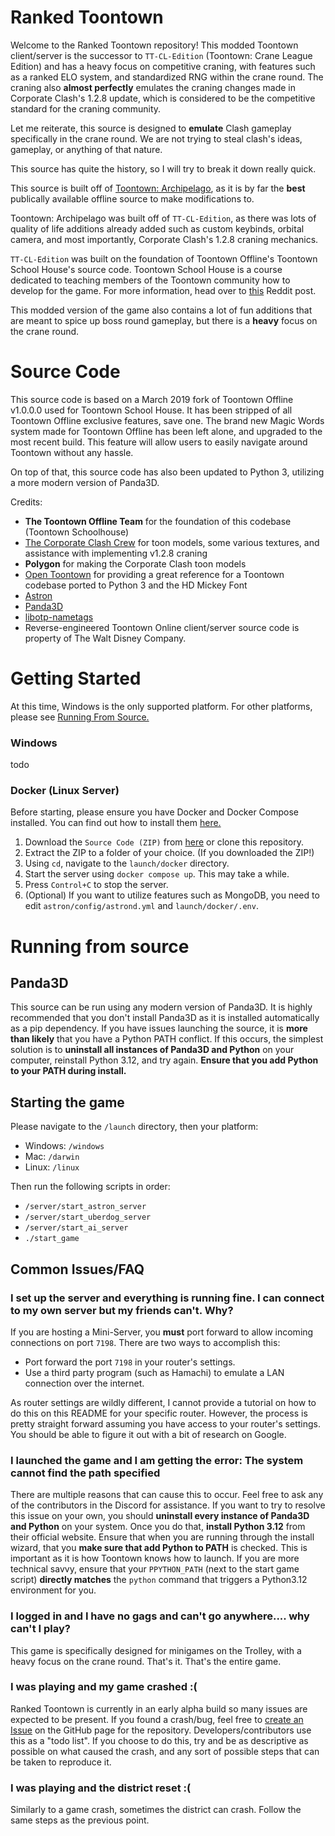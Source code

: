 # Ranked Toontown
Welcome to the Ranked Toontown repository! This modded Toontown client/server is the successor to
`TT-CL-Edition` (Toontown: Crane League Edition) and has a heavy focus on competitive craning, with features
such as a ranked ELO system, and standardized RNG within the crane round. The craning also **almost perfectly** emulates
the craning changes made in Corporate Clash's 1.2.8 update, which is considered to be the competitive standard
for the craning community. 

Let me reiterate, this source is designed to **emulate** Clash gameplay specifically in the crane round. We are not trying
to steal clash's ideas, gameplay, or anything of that nature. 

This source has quite the history, so I will try to break it down really quick.

This source is built off of [Toontown: Archipelago](https://github.com/toontown-archipelago/toontown-archipelago), as
it is by far the **best** publically available offline source to make modifications to. 

Toontown: Archipelago was built off of `TT-CL-Edition`, as there was lots of quality of life additions already added
such as custom keybinds, orbital camera, and most importantly, Corporate Clash's 1.2.8 craning mechanics.

`TT-CL-Edition` was built on the foundation of Toontown Offline's Toontown School House's source code.
Toontown School House is a course dedicated to teaching members of the Toontown community how to develop for the game. For more information, head over to [this](https://www.reddit.com/r/Toontown/comments/doszgg/toontown_school_house_learn_to_develop_for/) Reddit post.

This modded version of the game also contains a lot of fun additions that are meant to spice up boss round gameplay, but
there is a **heavy** focus on the crane round.

# Source Code
This source code is based on a March 2019 fork of Toontown Offline v1.0.0.0 used for Toontown School House. 
It has been stripped of all Toontown Offline exclusive features, save one. The brand new Magic Words system made for 
Toontown Offline has been left alone, and upgraded to the most recent build. This feature will allow users to easily navigate around Toontown without any hassle.

On top of that, this source code has also been updated to Python 3, utilizing a more modern version of Panda3D. 

Credits:
* **The Toontown Offline Team** for the foundation of this codebase (Toontown Schoolhouse)
* [The Corporate Clash Crew](https://corporateclash.net) for toon models, some various textures, and assistance with implementing v1.2.8 craning
* **Polygon** for making the Corporate Clash toon models
* [Open Toontown](https://github.com/open-toontown) for providing a great reference for a Toontown codebase ported to Python 3 and the HD Mickey Font
* [Astron](https://github.com/Astron/Astron)
* [Panda3D](https://github.com/panda3d/panda3d)
* [libotp-nametags](https://github.com/loblao/libotp-nametags)
* Reverse-engineered Toontown Online client/server source code is property of The Walt Disney Company.

# Getting Started

At this time, Windows is the only supported platform. For other platforms, please see [Running From Source.](#running-from-source)

### Windows

todo

### Docker (Linux Server)

Before starting, please ensure you have Docker and Docker Compose installed.
You can find out how to install them [here.](https://docs.docker.com/engine/install/)

1. Download the `Source Code (ZIP)` from [here](https://github.com/ranked-toontown/ranked-toontown/releases/latest) or clone this repository.
2. Extract the ZIP to a folder of your choice. (If you downloaded the ZIP!)
3. Using `cd`, navigate to the `launch/docker` directory.
4. Start the server using `docker compose up`. This may take a while.
5. Press `Control+C` to stop the server.
6. (Optional) If you want to utilize features such as MongoDB, you need to edit `astron/config/astrond.yml` and `launch/docker/.env`.

# Running from source

## Panda3D
This source can be run using any modern version of Panda3D. It is highly recommended that you don't install Panda3D
as it is installed automatically as a pip dependency. If you have issues launching the source, it is **more than likely**
that you have a Python PATH conflict. If this occurs, the simplest solution is to **uninstall all instances of Panda3D and Python**
on your computer, reinstall Python 3.12, and try again. **Ensure that you add Python to your PATH during install.**

## Starting the game

Please navigate to the `/launch` directory, then your platform:
- Windows: `/windows`
- Mac: `/darwin`
- Linux: `/linux`

Then run the following scripts in order:
- `/server/start_astron_server`
- `/server/start_uberdog_server`
- `/server/start_ai_server`
- `./start_game`

## Common Issues/FAQ

### I set up the server and everything is running fine. I can connect to my own server but my friends can't. Why?

If you are hosting a Mini-Server, you **must** port forward to allow incoming connections on port `7198`.
There are two ways to accomplish this:

- Port forward the port `7198` in your router's settings.
- Use a third party program (such as Hamachi) to emulate a LAN connection over the internet.

As router settings are wildly different, I cannot provide a tutorial on how to do this on this README for your specific
router. However, the process is pretty straight forward assuming you have access to your router's settings. 
You should be able to figure it out with a bit of research on Google.


### I launched the game and I am getting the error: The system cannot find the path specified

There are multiple reasons that can cause this to occur. Feel free to ask any of the contributors in the Discord for assistance.
If you want to try to resolve this issue on your own, you should **uninstall every instance of Panda3D and Python** on your system.
Once you do that, **install Python 3.12** from their official website. Ensure that when you are running through the install
wizard, that you **make sure that add Python to PATH** is checked. This is important as it is how Toontown knows how to launch.
If you are more technical savvy, ensure that your `PPYTHON_PATH` (next to the start game script) **directly matches** the `python` command that triggers
a Python3.12 environment for you.

### I logged in and I have no gags and can't go anywhere.... why can't I play?

This game is specifically designed for minigames on the Trolley, with a heavy focus on the crane round. That's it. That's the entire game.


### I was playing and my game crashed :(

Ranked Toontown is currently in an early alpha build so many issues are expected to be present. If you found a
crash/bug, feel free to [create an Issue](https://github.com/ranked-toontown/ranked-toontown/issues/new) on the GitHub page for the repository. Developers/contributors
use this as a "todo list". If you choose to do this, try and be as descriptive as possible on what caused the crash, and 
any sort of possible steps that can be taken to reproduce it.


### I was playing and the district reset :(

Similarly to a game crash, sometimes the district can crash. Follow the same steps as the previous point.